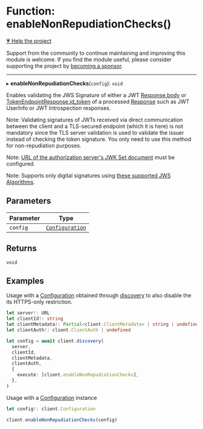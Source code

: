 # Function: enableNonRepudiationChecks()

[💗 Help the project](https://github.com/sponsors/panva)

Support from the community to continue maintaining and improving this module is welcome. If you find the module useful, please consider supporting the project by [becoming a sponsor](https://github.com/sponsors/panva).

***

▸ **enableNonRepudiationChecks**(`config`): `void`

Enables validating the JWS Signature of either a JWT [Response.body](https://developer.mozilla.org/docs/Web/API/Response/body) or
[TokenEndpointResponse.id\_token](../interfaces/TokenEndpointResponse.md#id_token) of a processed [Response](https://developer.mozilla.org/docs/Web/API/Response) such as
JWT UserInfo or JWT Introspection responses.

Note: Validating signatures of JWTs received via direct communication between
the client and a TLS-secured endpoint (which it is here) is not mandatory
since the TLS server validation is used to validate the issuer instead of
checking the token signature. You only need to use this method for
non-repudiation purposes.

Note:
[URL of the authorization server's JWK Set document](../interfaces/ServerMetadata.md#jwks_uri)
must be configured.

Note: Supports only digital signatures using
[these supported JWS Algorithms](../type-aliases/JWSAlgorithm.md).

## Parameters

| Parameter | Type |
| ------ | ------ |
| `config` | [`Configuration`](../classes/Configuration.md) |

## Returns

`void`

## Examples

Usage with a [Configuration](../classes/Configuration.md) obtained through [discovery](discovery.md) to also
disable the its HTTPS-only restriction.

```ts
let server!: URL
let clientId!: string
let clientMetadata!: Partial<client.ClientMetadata> | string | undefined
let clientAuth!: client.ClientAuth | undefined

let config = await client.discovery(
  server,
  clientId,
  clientMetadata,
  clientAuth,
  {
    execute: [client.enableNonRepudiationChecks],
  },
)
```

Usage with a [Configuration](../classes/Configuration.md) instance

```ts
let config!: client.Configuration

client.enableNonRepudiationChecks(config)
```
